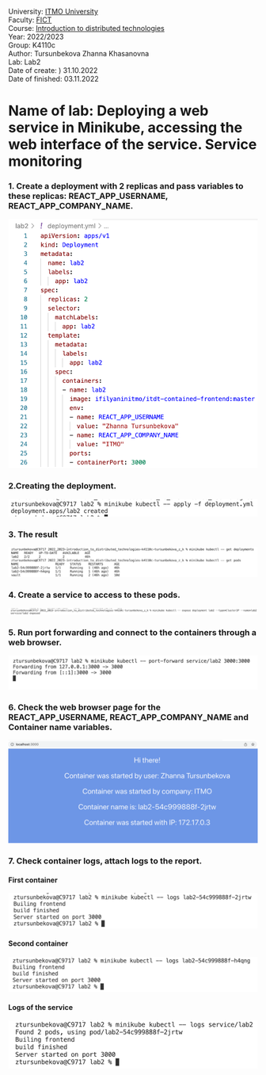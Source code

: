 University: [ITMO University](https://itmo.ru/ru/) <br />
Faculty: [FICT](https://fict.itmo.ru) <br />
Course: [Introduction to distributed technologies](https://github.com/itmo-ict-faculty/introduction-to-distributed-technologies) <br />
Year: 2022/2023 <br />
Group: K4110c <br />
Author: Tursunbekova Zhanna Khasanovna <br />
Lab: Lab2 <br />
Date of create: ) 31.10.2022 <br />
Date of finished: 03.11.2022 <br />

# Name of lab: Deploying a web service in Minikube, accessing the web interface of the service. Service monitoring

### 1. Create a deployment with 2 replicas and pass variables to these replicas: REACT_APP_USERNAME, REACT_APP_COMPANY_NAME.
![My Image](images/image1.png)

### 2.Creating the deployment. 
![My Image](images/image2.png)

### 3. The result
![My Image](images/image3.png)

### 4. Create a service to access to these pods.
![My Image](images/image4.png)

### 5. Run port forwarding and connect to the containers through a web browser.
![My Image](images/image5.png)

### 6. Check the web browser page for the REACT_APP_USERNAME, REACT_APP_COMPANY_NAME and Container name variables.
![My Image](images/image6.png)

### 7. Check container logs, attach logs to the report.
#### First container 
![My Image](images/image7.png)

#### Second container 
![My Image](images/image8.png)

#### Logs of the service 
![My Image](images/image9.png)

